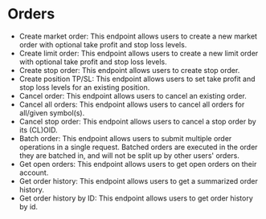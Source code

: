 # Orders

* Create market order: This endpoint allows users to create a new market order with optional take profit and stop loss levels.
* Create limit order: This endpoint allows users to create a new limit order with optional take profit and stop loss levels.
* Create stop order: This endpoint allows users to create stop order.
* Create position TP/SL: This endpoint allows users to set take profit and stop loss levels for an existing position.
* Cancel order: This endpoint allows users to cancel an existing order.
* Cancel all orders: This endpoint allows users to cancel all orders for all/given symbol(s).
* Cancel stop order: This endpoint allows users to cancel a stop order by its (CL)OID.
* Batch order: This endpoint allows users to submit multiple order operations in a single request. Batched orders are executed in the order they are batched in, and will not be split up by other users' orders.
* Get open orders: This endpoint allows users to get open orders on their account.
* Get order history: This endpoint allows users to get a summarized order history.
* Get order history by ID: This endpoint allows users to get order history by id.
